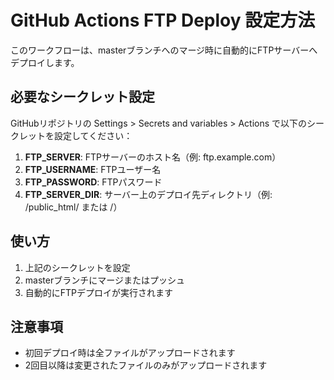 # GitHub Actions FTP Deploy 設定方法

このワークフローは、masterブランチへのマージ時に自動的にFTPサーバーへデプロイします。

## 必要なシークレット設定

GitHubリポジトリの Settings > Secrets and variables > Actions で以下のシークレットを設定してください：

1. **FTP_SERVER**: FTPサーバーのホスト名（例: ftp.example.com）
2. **FTP_USERNAME**: FTPユーザー名
3. **FTP_PASSWORD**: FTPパスワード
4. **FTP_SERVER_DIR**: サーバー上のデプロイ先ディレクトリ（例: /public_html/ または /）

## 使い方

1. 上記のシークレットを設定
2. masterブランチにマージまたはプッシュ
3. 自動的にFTPデプロイが実行されます

## 注意事項

- 初回デプロイ時は全ファイルがアップロードされます
- 2回目以降は変更されたファイルのみがアップロードされます

